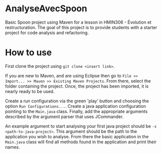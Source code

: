# AnalyseAvecSpoon
Basic Spoon project using Maven for a lesson in HMIN306 - Évolution et restructuration. The goal of this project is to provide students with a starter project for code analysis and refactoring.


# How to use

First clone the project using `git clone <insert link>`.

If you are new to Maven, and are using Eclipse then go to `File >> Import... >> Maven >> Existing Maven Projects`. From there, select the folder containing the project. Once, the project has been imported, it is nearly ready to be used.

Create a run configuration via the green 'play' button and choosing the option `Run Configurations...`. Create a java application configuration pointing to the `Main.java` class. Finally, add the appropriate arguments described by the argument parser that uses JCommander.

An example argument to start analysing your first java project should be `-s <path-to-java-project>`. This argument should be the path to the application you wish to analyse. From there the basic application in the `Main.java` class will find all methods found in the application and print their names.
